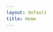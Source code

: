 ```yaml
---
layout: default
title: Home
---
```

 
<head>
				<meta http-equiv="Content-Type" content="text/html; charset=utf-8">
				<title>Xunyi Wang</title>
				<link rel="stylesheet" type="text/css" href="normalize.css"
				media="screen">
		        <style type="text/css">
    
<img src="image/picture.jpg" alt="alt text" width="500px" height="500px">

I am a third-year PhD student in the Department of Management Science and Systems [(MSS)](http://mgt.buffalo.edu/degree-programs/phd-in-management/science-systems/current-students.html){:target="_blank"}  at School of Mangement, University at Buffalo, Sate University New York.

My research interests are in the areas of online health community, social media, social network analysis and extreme events rumor analysis. My research aims at deriving insights to how people interact with each other one the platform of social media (online community). In particular, I combine econometric analyses, survey methods, and machine learning to study the relationships between user generated content and human behaviors on social media. 

Education:  

MA in Finance. School of Mangement, University at Buffalo, Sate University of New York. (2016)  
BA in Applied Mathematics. Central South University (CSU), China (2014)
